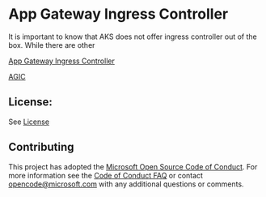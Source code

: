 
# App Gateway Ingress Controller

It is important to know that AKS does not offer ingress controller out of the box. While there are other 

[App Gateway Ingress Controller](https://azure.github.io/application-gateway-kubernetes-ingress/)

[AGIC](https://docs.microsoft.com/en-us/azure/application-gateway/ingress-controller-overview)

## License:

See [License](#)

## Contributing

This project has adopted the [Microsoft Open Source Code of Conduct](https://opensource.microsoft.com/codeofconduct/). For more information see the [Code of Conduct FAQ](https://opensource.microsoft.com/codeofconduct/faq/) or contact [opencode@microsoft.com](mailto:opencode@microsoft.com) with any additional questions or comments.

